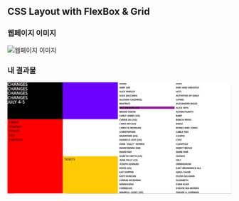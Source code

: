 ## CSS Layout with FlexBox & Grid

### 웹페이지 이미지
![웹페이지 이미지](https://i.imgur.com/mljM9Cw.jpg)

### 내 결과물
![내 결과물 ](img/myjob.PNG)